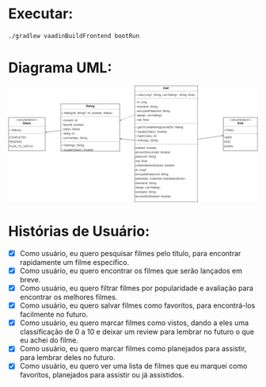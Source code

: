 
# Executar:

```bash
./gradlew vaadinBuildFrontend bootRun
```

# Diagrama UML:
![uml.drawio.png](img%2Fuml.drawio.png)

# Histórias de Usuário:
- [x] Como usuário, eu quero pesquisar filmes pelo título, para encontrar rapidamente um filme específico.
- [x] Como usuário, eu quero encontrar os filmes que serão lançados em breve.
- [x] Como usuário, eu quero filtrar filmes por popularidade e avaliação para encontrar os melhores filmes.
- [x] Como usuário, eu quero salvar filmes como favoritos, para encontrá-los facilmente no futuro.
- [x] Como usuário, eu quero marcar filmes como vistos, dando a eles uma classificação de 0 a 10 e deixar um review para lembrar no futuro o que eu achei do filme.
- [x] Como usuário, eu quero marcar filmes como planejados para assistir, para lembrar deles no futuro.
- [x] Como usuário, eu quero ver uma lista de filmes que eu marquei como favoritos, planejados para assistir ou já assistidos.